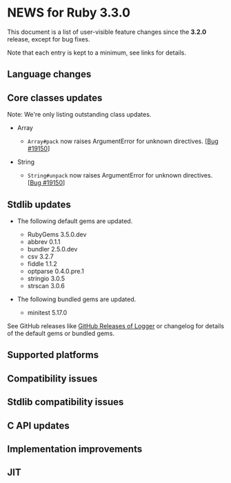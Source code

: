 # NEWS for Ruby 3.3.0

This document is a list of user-visible feature changes
since the **3.2.0** release, except for bug fixes.

Note that each entry is kept to a minimum, see links for details.

## Language changes

## Core classes updates

Note: We're only listing outstanding class updates.

* Array

    * `Array#pack` now raises ArgumentError for unknown directives. [[Bug #19150]]

* String

    * `String#unpack` now raises ArgumentError for unknown directives. [[Bug #19150]]

## Stdlib updates

*   The following default gems are updated.

    * RubyGems 3.5.0.dev
    * abbrev 0.1.1
    * bundler 2.5.0.dev
    * csv 3.2.7
    * fiddle 1.1.2
    * optparse 0.4.0.pre.1
    * stringio 3.0.5
    * strscan 3.0.6

*   The following bundled gems are updated.

    * minitest 5.17.0

See GitHub releases like [GitHub Releases of Logger](https://github.com/ruby/logger/releases) or changelog for details of the default gems or bundled gems.

## Supported platforms

## Compatibility issues

## Stdlib compatibility issues

## C API updates

## Implementation improvements

## JIT

[Bug #19150]:         https://bugs.ruby-lang.org/issues/19150
